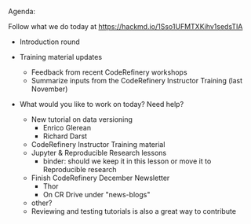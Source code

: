 Agenda:

Follow what we do today at https://hackmd.io/1Sso1UFMTXKihv1sedsTIA

- Introduction round
- Training material updates
    - Feedback from recent CodeRefinery workshops
    - Summarize inputs from the CodeRefinery Instructor Training (last November)

- What would you like to work on today? Need help?
    - New tutorial on data versioning 
        - Enrico Glerean
        - Richard Darst
    - CodeRefinery Instructor Training material
    - Jupyter & Reproducible Research lessons
        - binder: should we keep it in this lesson or move it to Reproducible research
    - Finish CodeRefinery December Newsletter
        - Thor
        - On CR Drive under "news-blogs"
    - other?
    - Reviewing and testing tutorials is also a great way to contribute



